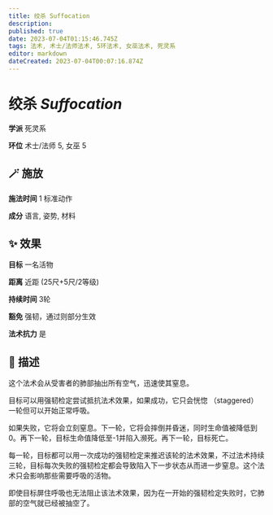 ```yaml
---
title: 绞杀 Suffocation
description: 
published: true
date: 2023-07-04T01:15:46.745Z
tags: 法术, 术士/法师法术, 5环法术, 女巫法术, 死灵系
editor: markdown
dateCreated: 2023-07-04T00:07:16.874Z
---
```


# **绞杀** *Suffocation*

**学派** 死灵系 

**环位** 术士/法师 5, 女巫 5

## 🪄 施放

**施法时间** 1 标准动作

**成分** 语言, 姿势, 材料

## ✨ 效果 

**目标** 一名活物 

**距离** 近距 (25尺+5尺/2等级)  

**持续时间** 3轮 

**豁免** 强韧，通过则部分生效

**法术抗力** 是

## 📖 描述

这个法术会从受害者的肺部抽出所有空气，迅速使其窒息。

目标可以用强韧检定尝试抵抗法术效果，如果成功，它只会恍惚 （staggered） 一轮但可以开始正常呼吸。

如果失败，它将会立刻窒息。下一轮，它将会摔倒并昏迷，同时生命值被降低到0。再下一轮，目标生命值降低至-1并陷入濒死。再下一轮，目标死亡。

每一轮，目标都可以用一次成功的强韧检定来推迟该轮的法术效果，不过法术持续三轮，目标每次失败的强韧检定都会导致陷入下一步状态从而进一步窒息。这个法术只会影响那些需要呼吸的活物。

即使目标屏住呼吸也无法阻止该法术效果，因为在一开始的强韧检定失败时，它肺部的空气就已经被抽空了。
    